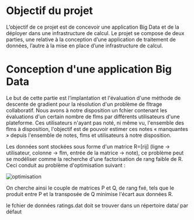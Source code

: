# Objectif du projet

L’objectif de ce projet est de concevoir une application Big Data et de la déployer dans une
infrastructure de calcul. Le projet se compose de deux parties, une relative à la conception d’une application de traitement de
données, l’autre à la mise en place d’une infrastructure de calcul.

# Conception d'une application Big Data

Le but de cette partie est l’implantation et l'évaluation d'une méthode de descente de gradient
pour la résolution d'un problème de fltrage collaboratif. Nous avons à notre disposition un fchier
contenant les évaluations d'un certain nombre de flms par différents utilisateurs d'une plateforme.
Ces utilisateurs n'ayant pas noté, ni même vu, l'ensemble des flms à disposition, l'objectif est de
pouvoir estimer ces notes « manquantes » depuis l'ensemble de notes, flms et utilisateurs à notre
disposition.

Les données sont stockées sous forme d'un matrice R=[rij] (ligne → utilisateur, colonne → flm,
entrée de la matrice → note), ce problème peut se modéliser comme la recherche d'une
factorisation de rang faible de R. Ceci conduit au problème d'optimisation suivant : 

![optimisation](https://user-images.githubusercontent.com/38117821/137370917-eeaed90e-6db2-4073-a90e-028ba6810d9c.PNG)


On cherche ainsi le couple de matrices P et Q, de rang fxé, tels que le produit entre P et la
transposée de Q minimise l'écart aux données R.

le fchier de données ratings.dat doit se trouver dans un répertoire data/ par défaut
